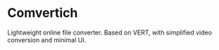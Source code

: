 # Comvertich
Lightweight online file converter. Based on VERT, with simplified video conversion and minimal UI.
